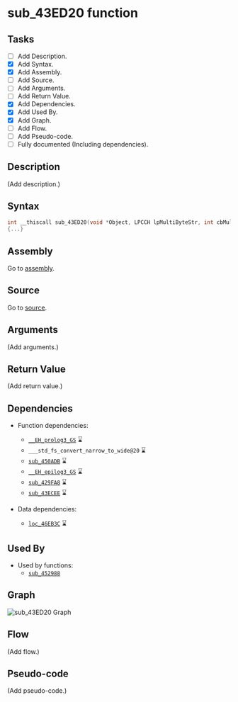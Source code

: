 # sub_43ED20 function

## Tasks

- [ ] Add Description.
- [X] Add Syntax.
- [X] Add Assembly.
- [ ] Add Source.
- [ ] Add Arguments.
- [ ] Add Return Value.
- [X] Add Dependencies.
- [X] Add Used By.
- [X] Add Graph.
- [ ] Add Flow.
- [ ] Add Pseudo-code.
- [ ] Fully documented (Including dependencies).

## Description

(Add description.)

## Syntax

```c
int __thiscall sub_43ED20(void *Object, LPCCH lpMultiByteStr, int cbMultiByte)
{...}
```

## Assembly

Go to [assembly](../asm/sub_43ED20.asm).

## Source

Go to [source](../cc/sub_43ED20.cc).

## Arguments

(Add arguments.)

## Return Value

(Add return value.)

## Dependencies

* Function dependencies:
  * [`__EH_prolog3_GS`](__EH_prolog3_GS.md) ⌛
  * `___std_fs_convert_narrow_to_wide@20` ⌛
  * [`sub_450ADB`](sub_450ADB.md) ⌛
  * [`__EH_epilog3_GS`](__EH_epilog3_GS.md) ⌛
  * [`sub_429FA8`](sub_429FA8.md) ⌛
  * [`sub_43ECEE`](sub_43ECEE.md) ⌛


* Data dependencies:
  * [`loc_46EB3C`](loc_46EB3C.md) ⌛

## Used By

* Used by functions:
  * [`sub_452988`](../md/sub_452988.md)

## Graph

![sub_43ED20 Graph](../svg/sub_43ED20.svg "sub_43ED20 Graph")

## Flow

(Add flow.)

## Pseudo-code

(Add pseudo-code.)
